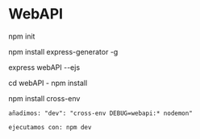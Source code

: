 # WebAPI

npm init

npm install express-generator -g

express webAPI --ejs

cd webAPI - npm install

npm install cross-env

    añadimos: "dev": "cross-env DEBUG=webapi:* nodemon"

    ejecutamos con: npm dev

